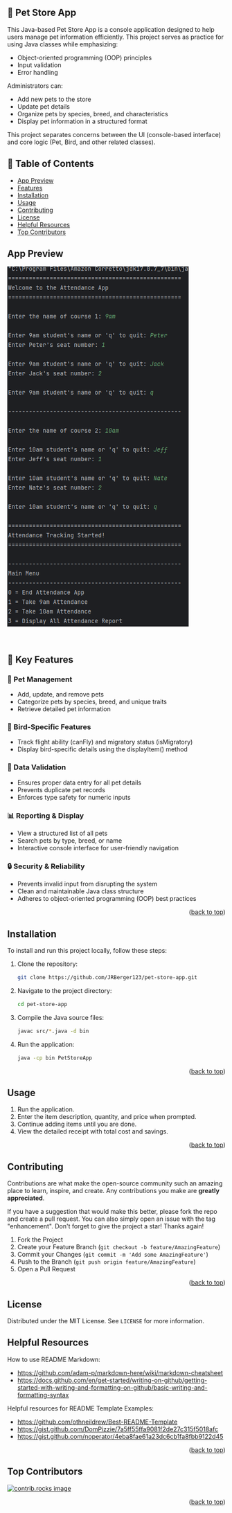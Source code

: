 ## 🐾 Pet Store App

This Java-based Pet Store App is a console application designed to help users manage pet information efficiently. This project serves as practice for using Java classes while emphasizing:
- Object-oriented programming (OOP) principles
- Input validation
- Error handling

Administrators can:
- Add new pets to the store
- Update pet details
- Organize pets by species, breed, and characteristics
- Display pet information in a structured format

This project separates concerns between the UI (console-based interface) and core logic (Pet, Bird, and other related classes).
<br> 

## 📌 Table of Contents

- [App Preview](#app-preview)
- [Features](#features)
- [Installation](#installation)
- [Usage](#usage)
- [Contributing](#contributing)
- [License](#license)
- [Helpful Resources](#helpful-resources)
- [Top Contributors](#top-contributors)

## App Preview

![Screenshot 1 of the application's output](assets/Preview_1.png)<br>

<br>

## 🚀 Key Features

### 🐶 Pet Management
- Add, update, and remove pets
- Categorize pets by species, breed, and unique traits
- Retrieve detailed pet information

### 🦜 Bird-Specific Features
- Track flight ability (canFly) and migratory status (isMigratory)
- Display bird-specific details using the displayItem() method

### 📝 Data Validation
- Ensures proper data entry for all pet details
- Prevents duplicate pet records
- Enforces type safety for numeric inputs

### 📊 Reporting & Display
- View a structured list of all pets
- Search pets by type, breed, or name
- Interactive console interface for user-friendly navigation

### 🔒 Security & Reliability
- Prevents invalid input from disrupting the system
- Clean and maintainable Java class structure
- Adheres to object-oriented programming (OOP) best practices

<p align="right">(<a href="#readme-top">back to top</a>)</p>

## Installation

To install and run this project locally, follow these steps:

1. Clone the repository:
    ```sh
    git clone https://github.com/JRBerger123/pet-store-app.git
    ```
2. Navigate to the project directory:
    ```sh
    cd pet-store-app
    ```
3. Compile the Java source files:
    ```sh
    javac src/*.java -d bin
    ```
4. Run the application:
    ```sh
    java -cp bin PetStoreApp
    ```

<p align="right">(<a href="#readme-top">back to top</a>)</p>

## Usage

1. Run the application.
2. Enter the item description, quantity, and price when prompted.
3. Continue adding items until you are done.
4. View the detailed receipt with total cost and savings.

<p align="right">(<a href="#readme-top">back to top</a>)</p>

## Contributing

Contributions are what make the open-source community such an amazing place to learn, inspire, and create. Any contributions you make are **greatly appreciated**.

If you have a suggestion that would make this better, please fork the repo and create a pull request. You can also simply open an issue with the tag "enhancement".
Don't forget to give the project a star! Thanks again!

1. Fork the Project
2. Create your Feature Branch (`git checkout -b feature/AmazingFeature`)
3. Commit your Changes (`git commit -m 'Add some AmazingFeature'`)
4. Push to the Branch (`git push origin feature/AmazingFeature`)
5. Open a Pull Request

<p align="right">(<a href="#readme-top">back to top</a>)</p>

## License

Distributed under the MIT License. See `LICENSE` for more information.

## Helpful Resources

How to use README Markdown:<br>
- https://github.com/adam-p/markdown-here/wiki/markdown-cheatsheet<br>
- https://docs.github.com/en/get-started/writing-on-github/getting-started-with-writing-and-formatting-on-github/basic-writing-and-formatting-syntax<br>

Helpful resources for README Template Examples:
- https://github.com/othneildrew/Best-README-Template<br>
- https://gist.github.com/DomPizzie/7a5ff55ffa9081f2de27c315f5018afc<br>
- https://gist.github.com/noperator/4eba8fae61a23dc6cb1fa8fbb9122d45<br>

<p align="right">(<a href="#readme-top">back to top</a>)</p>

## Top Contributors

<a href="https://github.com/JRBerger123/Pet-Store-App/graphs/contributors">
  <img src="https://contrib.rocks/image?repo=JRBerger123/Pet-Store-App" alt="contrib.rocks image" />
</a>

<p align="right">(<a href="#readme-top">back to top</a>)</p>